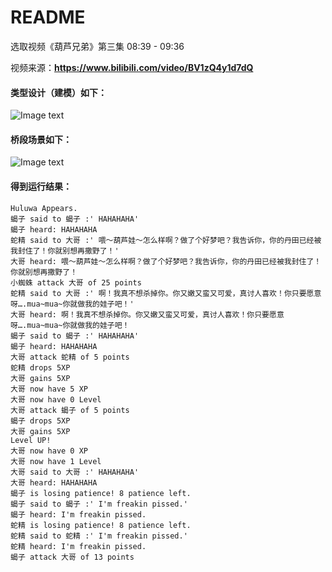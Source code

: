 # README

选取视频《葫芦兄弟》第三集 08:39 - 09:36

视频来源：**https://www.bilibili.com/video/BV1zQ4y1d7dQ** 



#### 类型设计（建模）如下：
![Image text](http://www.plantuml.com/plantuml/png/NP3DQkim48NtUefPthi8tDjbJKlwi-YcD90k0gMBYNKSYqWZ8uqJIjjthx2m2LtfE-FXutZMMJdf63pPn9rUcQSniD1gzNLB3mciOu9vZf8LwTVKp5Jdzt1oCDl1MQGpzfT3OrhFETFi-IIpZz63XRRdcApsAPw5RgXZds5ObTlZdxzc6BtVQYgA4gQbQRs4xrcvT2XE9qezs6lVJ5mzbIqwI4ODkqrzFKxm5GTM1sbHIlp_ropr1fSpxDoiCRKD2OSblBrJG8ZfeuegltHTXZR6v05yV8sbidTP8GMMtqjeuKwucxFBZs1R8CGJocDJ77QR0WTsCa5ngujI3q0NnxwcjcSve7nPG-mO_0y0)

#### 桥段场景如下：

![Image text](http://www.plantuml.com/plantuml/png/ZLJDRjf04BxlKwo4r5jpwB67Ai_GIyzES0gA0yWOeLmYA2WOqc1CQ8huAH5IQ0fjGaWb_icxL9xrziGhT1Ph4uCIfT9WhNQ--UQRRrPinmr5Dn876WtgofxnXYYxHbIdtExnGWUkCbI9qr12IoGL6dYl1cMwddC72v6BHvHzbGPY2JscgLIccqNuLPA8tQWU2qSZDB2ZARlxbAWH8smSKkXRl57bzVeA50i7LJrE0uUgfaMJ4eDPTsu_0fBg3Wry28KDbP37czVlVEct5Aog5uYHlH4YpuXWWmK6ptNXl44YKKEbUlXZo23mfG1d9iPobeRglHVB-JUK4wG2XunYNgIJfc0xky1lyXwDfkuXo_adh7bmKDIpLD4Pc-nYY1sMinQ1TCsP73kZBbpEMRi3fU_YbfcsH-RCBvQpp_XrQrbdD7OhVHWEtAd5sps1wQUTkONrg98W2FgtOFPOvWwEJrcv_3TNz78-rTBU1wVYA9mlwloa0uq-EycZoq_ELcYYeWsBa1fLk8sMCph5hgoPOaKXUMjhQoN7Cg7t0x-yVYtErerhtk8uMC2lhvp914rdFzjIlDNbdJJBthEi1NRgJwf33XBAaVWToU7IDUo7Lg2P-ApGBFzm_YLBvUiRzg_cREOjU2FM2JqIGUSvyih_Tg1KOdUNCFpjSuKIGMEFdgEHgjQKc2yhUMebB3DcgV9QSzp9MdmT_eT1cpHarRpbxNU3yIKw8IjVWRpzJAuoXToKR2C5_j7y0m00)

#### 得到运行结果：

    Huluwa Appears.
    蝎子 said to 蝎子 :' HAHAHAHA'
    蝎子 heard: HAHAHAHA
    蛇精 said to 大哥 :' 喂～葫芦娃～怎么样啊？做了个好梦吧？我告诉你，你的丹田已经被我封住了！你就别想再撒野了！'
    大哥 heard: 喂～葫芦娃～怎么样啊？做了个好梦吧？我告诉你，你的丹田已经被我封住了！你就别想再撒野了！
    小蜘蛛 attack 大哥 of 25 points
    蛇精 said to 大哥 :' 啊！我真不想杀掉你。你又嫩又蛮又可爱，真讨人喜欢！你只要愿意呀….mua~mua~你就做我的娃子吧！'
    大哥 heard: 啊！我真不想杀掉你。你又嫩又蛮又可爱，真讨人喜欢！你只要愿意呀….mua~mua~你就做我的娃子吧！
    蝎子 said to 蝎子 :' HAHAHAHA'
    蝎子 heard: HAHAHAHA
    大哥 attack 蛇精 of 5 points
    蛇精 drops 5XP
    大哥 gains 5XP
    大哥 now have 5 XP
    大哥 now have 0 Level
    大哥 attack 蝎子 of 5 points
    蝎子 drops 5XP
    大哥 gains 5XP
    Level UP!
    大哥 now have 0 XP
    大哥 now have 1 Level
    大哥 said to 大哥 :' HAHAHAHA'
    大哥 heard: HAHAHAHA
    蝎子 is losing patience! 8 patience left.
    蝎子 said to 蝎子 :' I'm freakin pissed.'
    蝎子 heard: I'm freakin pissed.
    蛇精 is losing patience! 8 patience left.
    蛇精 said to 蛇精 :' I'm freakin pissed.'
    蛇精 heard: I'm freakin pissed.
    蝎子 attack 大哥 of 13 points


